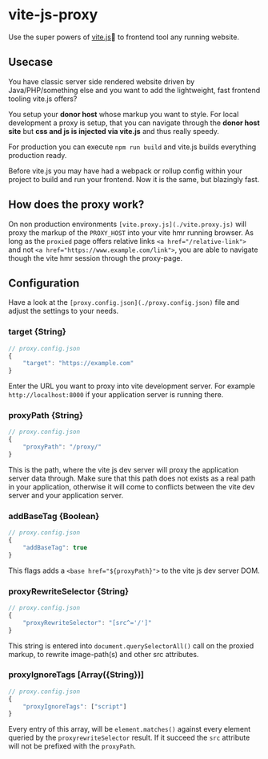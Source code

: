 # vite-js-proxy

Use the super powers of [vite.js](https://vitejs.dev)🚀 to frontend tool any running website.

## Usecase

You have classic server side rendered website driven by Java/PHP/something else and you want to add the lightweight, fast frontend tooling vite.js offers?

You setup your **donor host** whose markup you want to style. For local development a proxy is setup, that you can navigate through the **donor host site** but **css and js is injected via vite.js** and thus really speedy.

For production you can execute `npm run build` and vite.js builds everything production ready.

Before vite.js you may have had a webpack or rollup config within your project to build and run your frontend.
Now it is the same, but blazingly fast.

## How does the proxy work?

On non production environments `[vite.proxy.js](./vite.proxy.js)` will proxy the markup of the `PROXY_HOST` into your vite hmr running browser. As long as the `proxied` page offers relative links `<a href="/relative-link">` and not `<a href="https://www.example.com/link">`, you are able to navigate though the vite hmr session through the proxy-page.

## Configuration

Have a look at the `[proxy.config.json](./proxy.config.json)` file and adjust the settings to your needs.

### target {String}
``` javascript
// proxy.config.json
{
	"target": "https://example.com"
}
```
Enter the URL you want to proxy into vite development server. For example `http://localhost:8000` if your application server is running there.

### proxyPath {String}
```javascript
// proxy.config.json
{
	"proxyPath": "/proxy/"
}
```
This is the path, where the vite js dev server will proxy the application server data through. Make sure that this path does not exists as a real path in your application, otherwise it will come to conflicts between the vite dev server and your application server.

### addBaseTag {Boolean}
```javascript
// proxy.config.json
{
	"addBaseTag": true
}
```
This flags adds a `<base href="${proxyPath}">` to the vite js dev server DOM.

### proxyRewriteSelector {String}
```javascript
// proxy.config.json
{
	"proxyRewriteSelector": "[src^='/']"
}
```
This string is entered into `document.querySelectorAll()` call on the proxied markup, to rewrite image-path(s) and other src attributes.

### proxyIgnoreTags [Array({String})]
```javascript
// proxy.config.json
{
	"proxyIgnoreTags": ["script"]
}
```
Every entry of this array, will be `element.matches()` against every element queried by the `proxyrewriteSelector` result. If it succeed the `src` attribute will not be prefixed with the `proxyPath`.
